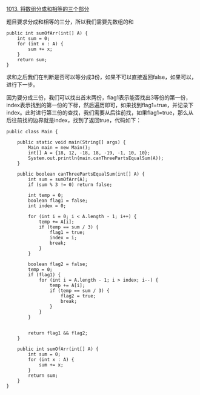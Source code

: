 [1013. 将数组分成和相等的三个部分](https://leetcode-cn.com/problems/partition-array-into-three-parts-with-equal-sum/)

题目要求分成和相等的三分，所以我们需要先数组的和
```text
public int sumOfArr(int[] A) {
    int sum = 0;
    for (int x : A) {
        sum += x;
    }
    return sum;
}
```

求和之后我们在判断是否可以等分成3份，如果不可以直接返回false，如果可以，进行下一步。

因为要分成三份，我们可以找出首末两份，flag1表示能否找出3等份的第一份，index表示找到的第一份的下标，然后遍历即可，如果找到flag1=true，并记录下index。此时进行第三份的查找，我们需要从后往前找，如果flag1=true，那么从后往前找的边界就是index，找到了返回true，代码如下：
```text
public class Main {

    public static void main(String[] args) {
        Main main = new Main();
        int[] A = {18, 12, -18, 18, -19, -1, 10, 10};
        System.out.println(main.canThreePartsEqualSum(A));
    }

    public boolean canThreePartsEqualSum(int[] A) {
        int sum = sumOfArr(A);
        if (sum % 3 != 0) return false;

        int temp = 0;
        boolean flag1 = false;
        int index = 0;

        for (int i = 0; i < A.length - 1; i++) {
            temp += A[i];
            if (temp == sum / 3) {
                flag1 = true;
                index = i;
                break;
            }
        }

        boolean flag2 = false;
        temp = 0;
        if (flag1) {
            for (int i = A.length - 1; i > index; i--) {
                temp += A[i];
                if (temp == sum / 3) {
                    flag2 = true;
                    break;
                }
            }
        }


        return flag1 && flag2;
    }

    public int sumOfArr(int[] A) {
        int sum = 0;
        for (int x : A) {
            sum += x;
        }
        return sum;
    }
}

```